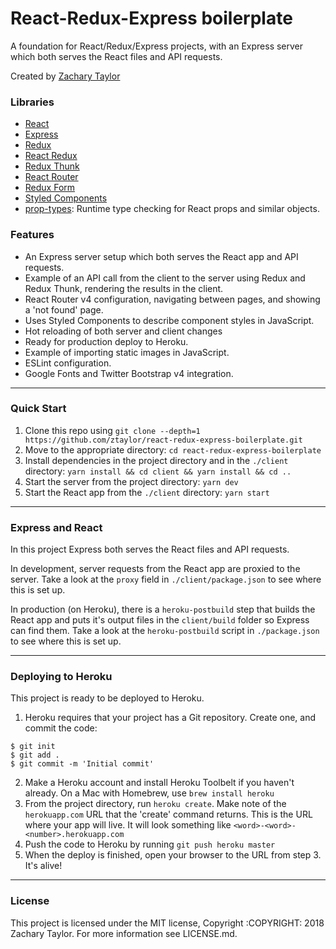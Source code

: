 # React-Redux-Express boilerplate

A foundation for React/Redux/Express projects, with an Express server which both serves the React files and API requests.

Created by [Zachary Taylor](http://twitter.com/ztaylor)

### Libraries

* [React](http://reactjs.org)
* [Express](http://expressjs.com)
* [Redux](http://redux.js.org)
* [React Redux](https://github.com/reactjs/react-redux)
* [Redux Thunk](https://github.com/gaearon/redux-thunk)
* [React Router](https://github.com/ReactTraining/react-router)
* [Redux Form](https://redux-form.com/7.2.0/)
* [Styled Components](https://www.styled-components.com)
* [prop-types](https://github.com/facebook/prop-types): Runtime type checking for React props and similar objects.

### Features

* An Express server setup which both serves the React app and API requests.
* Example of an API call from the client to the server using Redux and Redux Thunk, rendering the results in the client.
* React Router v4 configuration, navigating between pages, and showing a 'not found' page.
* Uses Styled Components to describe component styles in JavaScript.
* Hot reloading of both server and client changes
* Ready for production deploy to Heroku.
* Example of importing static images in JavaScript.
* ESLint configuration.
* Google Fonts and Twitter Bootstrap v4 integration.

---

### Quick Start

1. Clone this repo using `git clone --depth=1 https://github.com/ztaylor/react-redux-express-boilerplate.git`
2. Move to the appropriate directory: `cd react-redux-express-boilerplate`
3. Install dependencies in the project directory and in the `./client` directory: `yarn install && cd client && yarn install && cd ..`
4. Start the server from the project directory: `yarn dev`
5. Start the React app from the `./client` directory: `yarn start`

---

### Express and React

In this project Express both serves the React files and API requests.

In development, server requests from the React app are proxied to the server. Take a look at the `proxy` field in `./client/package.json` to see where this is set up.

In production (on Heroku), there is a `heroku-postbuild` step that builds the React app and puts it's output files in the `client/build` folder so Express can find them. Take a look at the `heroku-postbuild` script in `./package.json` to see where this is set up.

---

### Deploying to Heroku

This project is ready to be deployed to Heroku.

1. Heroku requires that your project has a Git repository. Create one, and commit the code:

```
$ git init
$ git add .
$ git commit -m 'Initial commit'
```

2. Make a Heroku account and install Heroku Toolbelt if you haven't already. On a Mac with Homebrew, use `brew install heroku`
3. From the project directory, run `heroku create`. Make note of the `herokuapp.com` URL that the 'create' command returns. This is the URL where your app will live. It will look something like `<word>-<word>-<number>.herokuapp.com`
4. Push the code to Heroku by running `git push heroku master`
5. When the deploy is finished, open your browser to the URL from step 3. It's alive!

---

### License

This project is licensed under the MIT license, Copyright :COPYRIGHT: 2018 Zachary Taylor. For more information see LICENSE.md.
